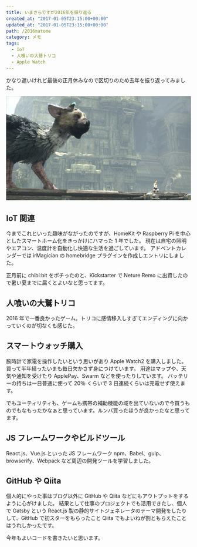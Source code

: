 ```yaml
---
title: いまさらですが2016年を振り返る
created_at: "2017-01-05T23:15:00+00:00"
updated_at: "2017-01-05T23:15:00+00:00"
path: /2016matome
category: メモ
tags:
  - IoT
  - 人喰いの大鷲トリコ
  - Apple Watch
---
```


かなり遅いけれど最後の正月休みなので区切りのため去年を振り返ってみました。

![](./00.jpg)

## IoT 関連

今までこれといった趣味がながったのですが、HomeKit や Raspberry Pi を中心としたスマートホーム化をきっかけにハマった 1 年でした。
現在は自宅の照明やエアコン、温度計を自動化し快適な生活を過ごしています。
アドベントカレンダーでは irMagician の homebridge プラグインを作成しエントリにしました。

正月前に chibi:bit をポチったのと、Kickstarter で Neture Remo に出資したので暑い夏までに届くとよいなと思ってます。

## 人喰いの大鷲トリコ

2016 年で一番良かったゲーム。トリコに感情移入しすぎてエンディングに向かっていくのが切なくも感じた。

<!--more-->

## スマートウォッチ購入

腕時計で家電を操作したいという思いがあり Apple Watch2 を購入しました。買って半年経ったいまも毎日欠かさず身につけています。
用途はマップや、天気や通知を受けたり ApplePay、Swarm などを使ったりしています。
バッテリーの持ちは一日普通に使って 20％ くらいで 3 日連続くらいは充電せず使えます。

でもユーティリティも、ゲームも携帯の補助機能の域を出ていないので今買うものでもなもったかなぁと思っています。ルンバ買ったほうが良かったなと思ってます。

## JS フレームワークやビルドツール

React.js、Vue.js といった JS フレームワーク
npm、Babel、gulp、browserify、Webpack など周辺の開発ツールを学習しました。

## GitHub や Qiita

個人的にやった事はブログ以外に GitHub や Qiita などにもアウトプットをするように心がけました。
結果として仕事のプロジェクトでも活用できたし、個人で Gatsby という React.js 製の静的サイトジェネレータのテーマ開発をしたりして、GitHub で初スターをもらったこと Qiita でもよいねが割ともらえたことはうれしかったです。

今年もよいコードを書きたいと思います。
